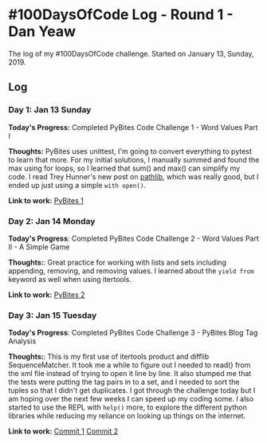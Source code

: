 # #100DaysOfCode Log - Round 1 - Dan Yeaw

The log of my #100DaysOfCode challenge. Started on January 13, Sunday, 2019.

## Log

### Day 1: Jan 13 Sunday

**Today's Progress:** Completed PyBites Code Challenge 1 -
Word Values Part I

**Thoughts:** PyBites uses unittest, I'm going to convert everything to
pytest to learn that more. For my initial solutions, I manually summed
and found the max using for loops, so I learned that sum() and max() can
simplify my code. I read Trey Hunner's new post on
[pathlib](https://treyhunner.com/2018/12/why-you-should-be-using-pathlib/),
which was really good, but I ended up just using a simple `with open()`.

**Link to work:** [PyBites 1](https://github.com/danyeaw/pybites-challenges/commit/3c08c17676ff9fc4aa3d6d7c5ed4d6ee9ddc79f8)

### Day 2: Jan 14 Monday

**Today's Progress**: Completed PyBites Code Challenge 2 -
Word Values Part II - A Simple Game

**Thoughts:**: Great practice for working with lists and sets including
appending, removing, and removing values. I learned about the `yield from`
keyword as well when using itertools. 

**Link to work:** [PyBites 2](https://github.com/danyeaw/pybites-challenges/blob/master/02/game.py)

### Day 3: Jan 15 Tuesday

**Today's Progress**: Completed PyBites Code Challenge 3 -
PyBites Blog Tag Analysis

**Thoughts:**: This is my first use of itertools product and difflib
SequenceMatcher. It took me a while to figure out I needed to read() from
the xml file instead of trying to open it line by line. It also stumped
me that the tests were putting the tag pairs in to a set, and I needed to
sort the tuples so that I didn't get duplicates. I got through the challenge
today but I am hoping over the next few weeks I can speed up my coding some.
I also started to use the REPL with `help()` more, to explore the different
python libraries while reducing my reliance on looking up things on the
internet.

**Link to work:** 
[Commit 1](https://github.com/danyeaw/pybites-challenges/commit/45d5552c82df35338289da414bc9c0fb201033c5)
[Commit 2](https://github.com/danyeaw/pybites-challenges/commit/aa7f37fdf5d3a57d629afc1ea467285ae7b94fbc)
